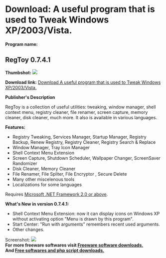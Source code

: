 # Download: A useful program that is used to Tweak Windows XP/2003/Vista.

**Program name:**

## RegToy 0.7.4.1

  
**Thumbshot:** ![](http://www.freewarefiles.com/screenshot/regtoy06_md.gif)   
  
**Download link:** [Download A useful program that is used to Tweak Windows XP/2003/Vista.](http://freesoftwares.boysofts.com/RegToy_program_22034.html)  
  


**Publisher's Description**  
  


RegToy is a collection of useful utilities: tweaking, window manager, shell context menu, registry cleaner, file renamer, screen capture, memory cleaner, disk cleaner, much more. It also is available in various languages. 

**Features:**

  * Registry Tweaking, Services Manager, Startup Manager, Registry Backup, Renew Registry, Registry Cleaner, Registry Search & Replace 
  * Window Manager, Tray Icon Manager 
  * Shell Context Menu Extension 
  * Screen Capture, Shutdown Scheduler, Wallpaper Changer, ScreenSaver Randomizer 
  * Disk Cleaner, Memory Cleaner 
  * File Renamer, File Spliter, File Encryptor , Secure Delete 
  * Many other miscelenous tools 
  * Localizations for some languages 

Requires [Microsoft .NET Framework 2.0 or above](http://www.freewarefiles.com/program_10_108_16026.html). 

**What's New in version 0.7.4.1:**

  * Shell Context Menu Extension: now it can display icons on Windows XP without activating option "Menu is drawn by this program". 
  * Start Center: "Run with arguments" remembers recent used arguments. 
  * Other changes. 

  
  
Screenshot: ![](http://www.freewarefiles.com/screenshot/regtoy06.gif)   
**For more freeware softwares visit [Freeware software downloads.](http://freesoftwares.boysofts.com/)**   
**And [Free softwares and php script downloads.](http://www.boysofts.com/)**
